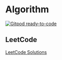 # Algorithm

[![Gitpod ready-to-code](https://img.shields.io/badge/Gitpod-ready--to--code-blue?logo=gitpod)](https://gitpod.io/#https://github.com/HuakunShen/LearnAlgorithm)

## LeetCode

[LeetCode Solutions](./LeetCode/README.md)
